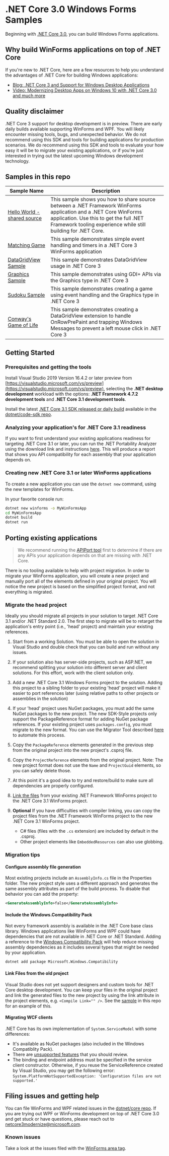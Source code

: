 # .NET Core 3.0 Windows Forms Samples

Beginning with [.NET Core 3.0](https://github.com/dotnet/core-sdk#installers-and-binaries), you can build Windows Forms applications.

## Why build WinForms applications on top of .NET Core

If you're new to .NET Core, here are a few resources to help you understand the advantages of .NET Core for building Windows applications:

* [Blog: .NET Core 3 and Support for Windows Desktop Applications](https://blogs.msdn.microsoft.com/dotnet/2018/05/07/net-core-3-and-support-for-windows-desktop-applications/)
* [Video: Modernizing Desktop Apps on Windows 10 with .NET Core 3.0 and much more](https://channel9.msdn.com/events/Build/2018/BRK3501?term=scott%20hunter&pubDate=year&lang-en=true)

## Quality disclaimer

.NET Core 3 support for desktop development is in preview. There are early daily builds available supporting WinForms and WPF. You will likely encounter missing tools, bugs, and unexpected behavior. We do not recommend using this SDK and tools for building applications for production scenarios. We do recommend using this SDK and tools to evaluate your how easy it will be to migrate your existing applications, or if you're just interested in trying out the latest upcoming Windows development technology.

## Samples in this repo

| Sample Name | Description |
| ----------- | ----------- |
| [Hello World - shared source](helloworld-sharedsource) | This sample shows you how to share source between a .NET Framework WinForms application and a .NET Core WinForms application. Use this to get the full .NET Framework tooling experience while still building for .NET Core. |
| [Matching Game](matching-game) | This sample demonstrates simple event handling and timers in a .NET Core 3 WinForms application |
| [DataGridView Sample](datagridview) | This sample demonstrates DataGridView usage in .NET Core 3 |
| [Graphics Sample](graphics) | This sample demonstrates using GDI+ APIs via the Graphics type in .NET Core 3 |
| [Sudoku Sample](Sudoku) | This sample demonstrates creating a game using event handling and the Graphics type in .NET Core 3 |
| [Conway's Game of Life](Conway's-Game-of-Life) | This sample demonstrates creating a DataGridView extension to handle OnRowPrePaint and trapping Windows Messages to prevent a left mouse click in .NET Core 3 |

## Getting Started

### Prerequisites and getting the tools

Install Visual Studio 2019 Version 16.4.2 or later preview from [https://visualstudio.microsoft.com/vs/preview](https://visualstudio.microsoft.com/vs/preview), selecting the **.NET desktop development** workload with the options: **.NET Framework 4.7.2 development tools** and **.NET Core 3.1 development tools**.

Install the latest [.NET Core 3.1 SDK released or daily build](https://aka.ms/netcore3sdk) available in the [dotnet/code-sdk repo](https://github.com/dotnet/core-sdk).

### Analyzing your application's for .NET Core 3.1 readiness

If you want to first understand your existing applications readiness for targeting .NET Core 3.1 or later, you can run the .NET Portability Analyzer using the download link and instructions [here](https://blogs.msdn.microsoft.com/dotnet/2018/08/08/are-your-windows-forms-and-wpf-applications-ready-for-net-core-3-0/). This will produce a report that shows you API compatibility for each assembly that your application depends on.

### Creating new .NET Core 3.1 or later WinForms applications

To create a new application you can use the `dotnet new` command, using the new templates for WinForms.

In your favorite console run:

```cmd
dotnet new winforms -o MyWinFormsApp
cd MyWinFormsApp
dotnet build
dotnet run
```

## Porting existing applications

>We recommend running the [APIPort tool](https://github.com/Microsoft/dotnet-apiport-ui/releases) first to determine if there are any APIs your application depends on that are missing with .NET Core.

There is no tooling available to help with project migration. In order to migrate your WinForms application, you will create a new project and manually port all of the elements defined in your original project. You will notice the new project is based on the simplified project format, and not everything is migrated.

### Migrate the head project

Ideally you should migrate all projects in your solution to target .NET Core 3.1 and/or .NET Standard 2.0. The first step to migrate will be to retarget the application's entry point (i.e., 'head' project) and maintain your existing references.

1. Start from a working Solution. You must be able to open the solution in Visual Studio and double check that you can build and run without any issues.
2. If your solution also has server-side projects, such as ASP.NET, we recommend splitting your solution into different server and client solutions. For this effort, work with the client solution only.
3. Add a new .NET Core 3.1 Windows Forms project to the solution. Adding this project to a sibling folder to your existing 'head' project will make it easier to port references later (using relative paths to other projects or assemblies in the solution)
4. If your 'head' project uses NuGet packages, you must add the same NuGet packages to the new project. The new SDK-Style projects only support the PackageReference format for adding NuGet package references. If your existing project uses `packages.config`, you must migrate to the new format. You can use the Migrator Tool described [here](https://docs.microsoft.com/nuget/reference/migrate-packages-config-to-package-reference) to automate this process.
5. Copy the `PackageReference` elements generated in the previous step from the original project into the new project's .csproj file.
6. Copy the `ProjectReference` elements from the original project. Note: The new project format does not use the `Name` and `ProjectGuid` elements, so you can safely delete those.
7. At this point it's a good idea to try and restore/build to make sure all dependencies are properly configured.
8. [Link the files](#link-files-from-the-old-project) from your existing .NET Framework WinForms project to the .NET Core 3.1 WinForms project.
9. **Optional** If you have difficulties with compiler linking, you can copy the project files from the .NET Framework WinForms project to the new .NET Core 3.1 WinForms project.

    * C# files (files with the `.cs` extension) are included by default in the .csproj.
    * Other project elements like `EmbeddedResources` can also use globbing.

### Migration tips

#### Configure assembly file generation

Most existing projects include an `AssemblyInfo.cs` file in the Properties folder. The new project style uses a different approach and generates the same assembly attributes as part of the build process. To disable that behavior you can add the property:

```xml
<GenerateAssemblyInfo>false</GenerateAssemblyInfo>
```

#### Include the Windows.Compatibility Pack

Not every framework assembly is available in the .NET Core base class library. Windows applications like WinForms and WPF could have dependencies that are not available in .NET Core or .NET Standard. Adding a reference to the [Windows Compatibility Pack](https://docs.microsoft.com/dotnet/core/porting/windows-compat-pack) will help reduce missing assembly dependencies as it includes several types that might be needed by your application.

```cmd
dotnet add package Microsoft.Windows.Compatibility
```

#### Link Files from the old project

Visual Studio does not yet support designers and custom tools for .NET Core desktop development. You can keep your files in the original project and link the generated files to the new project by using the link attribute in the project elements, e.g. `<Compile Link="" />`. See the [sample](helloworld-sharedsource) in this repo for an example of this.

#### Migrating WCF clients

.NET Core has its own implementation of `System.ServiceModel` with some differences:

* It's available as NuGet packages (also included in the Windows Compatiblity Pack).
* There are [unsupported features](https://github.com/dotnet/wcf/blob/master/release-notes/SupportedFeatures-v2.1.0.md) that you should review.
* The binding and endpoint address must be specified in the service client constructor. Otherwise, if you reuse the ServiceReference created by Visual Studio, you may get the following error: `System.PlatformNotSupportedException: 'Configuration files are not supported.'`

## Filing issues and getting help

You can file WinForms and WPF related issues in the [dotnet/core repo](https://github.com/dotnet/core/issues). If you are trying out WPF or WinForms development on top of .NET Core 3.0 and get stuck or have questions, please reach out to netcore3modernize@microsoft.com.

### Known issues

Take a look at the issues filed with the [WinForms area tag](https://github.com/dotnet/core/labels/area-winforms).
